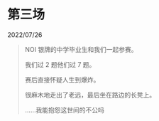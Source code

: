 # 第三场

2022/07/26

> NOI 银牌的中学毕业生和我们一起参赛。
>
> 我们过 2 题他们过 7 题。
>
> 赛后直接怀疑人生到爆炸。
>
> 很麻木地走出了老远，最后坐在路边的长凳上。
>
> ……我能抱怨这世间的不公吗
